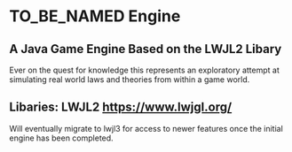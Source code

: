# TO_BE_NAMED Engine

## A Java Game Engine Based on the LWJL2 Libary

Ever on the quest for knowledge this represents an exploratory attempt at simulating real world laws and theories from within a game world. 

Libaries:
LWJL2 https://www.lwjgl.org/
---------------------------------------------------------------------------------------------------------
Will eventually migrate to lwjl3 for access to newer features once the initial engine has been completed.

 